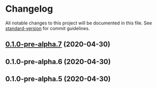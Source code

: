 # Changelog

All notable changes to this project will be documented in this file. See [standard-version](https://github.com/conventional-changelog/standard-version) for commit guidelines.

## [0.1.0-pre-alpha.7](https://github.com/djkloop/form-create-ui/compare/v0.1.0-pre-alpha.6...v0.1.0-pre-alpha.7) (2020-04-30)

## 0.1.0-pre-alpha.6 (2020-04-30)

## 0.1.0-pre-alpha.5 (2020-04-30)
